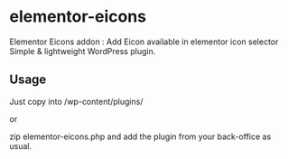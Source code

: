 # elementor-eicons
Elementor Eicons addon : Add Eicon available in elementor icon selector
Simple & lightweight WordPress plugin.

## Usage
Just copy into /wp-content/plugins/

or

zip elementor-eicons.php and add the plugin from your back-office as usual.
